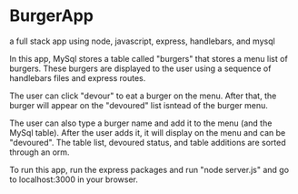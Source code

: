 # BurgerApp
a full stack app using node, javascript, express, handlebars, and mysql

In this app, MySql stores a table called "burgers" that stores a menu list of burgers. These burgers are displayed to the user using a sequence of handlebars files and express routes.

The user can click "devour" to eat a burger on the menu. After that, the burger will appear on the "devoured" list isntead of the burger menu.

The user can also type a burger name and add it to the menu (and the MySql table). After the user adds it, it will display on the menu and can be "devoured". The table list, devoured status, and table additions are sorted through an orm.

To run this app, run the express packages and run "node server.js" and go to localhost:3000 in your browser.